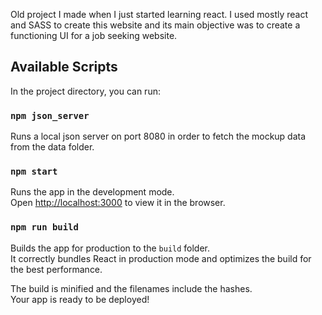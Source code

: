 Old project I made when I just started learning react.
I used mostly react and SASS to create this website and its main 
objective was to create a functioning UI for a job seeking website.

## Available Scripts

In the project directory, you can run:

### `npm json_server`

Runs a local json server on port 8080 in order to fetch the mockup data from the data folder.

### `npm start`

Runs the app in the development mode.\
Open [http://localhost:3000](http://localhost:3000) to view it in the browser.

### `npm run build`

Builds the app for production to the `build` folder.\
It correctly bundles React in production mode and optimizes the build for the best performance.

The build is minified and the filenames include the hashes.\
Your app is ready to be deployed!
